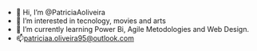 - 👋 Hi, I’m @PatriciaAoliveira
- 👀 I’m interested in tecnology, movies and arts
- 🌱 I’m currently learning Power Bi, Agile Metodologies and Web Design.
- 📫patriciaa.oliveira95@outlook.com
